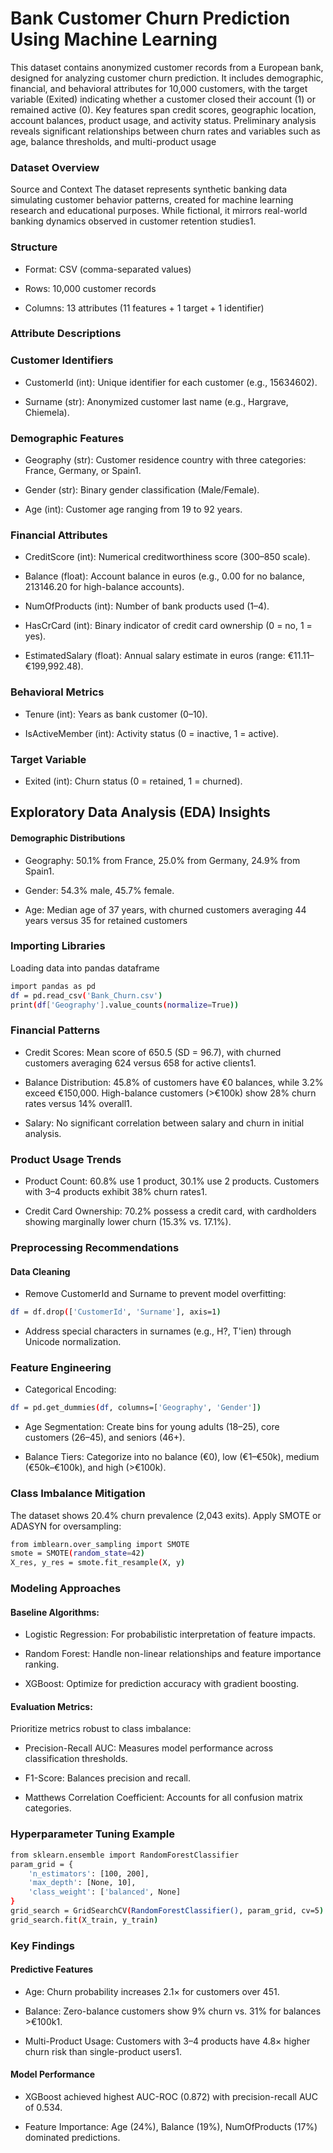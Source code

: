 
# Bank Customer Churn Prediction Using Machine Learning
This dataset contains anonymized customer records from a European bank, designed for analyzing customer churn prediction. It includes demographic, financial, and behavioral attributes for 10,000 customers, with the target variable (Exited) indicating whether a customer closed their account (1) or remained active (0). Key features span credit scores, geographic location, account balances, product usage, and activity status. Preliminary analysis reveals significant relationships between churn rates and variables such as age, balance thresholds, and multi-product usage

### Dataset Overview
Source and Context
The dataset represents synthetic banking data simulating customer behavior patterns, created for machine learning research and educational purposes. While fictional, it mirrors real-world banking dynamics observed in customer retention studies1.

### Structure
- Format: CSV (comma-separated values)

- Rows: 10,000 customer records

- Columns: 13 attributes (11 features + 1 target + 1 identifier)

### Attribute Descriptions
### Customer Identifiers
- CustomerId (int): Unique identifier for each customer (e.g., 15634602).

- Surname (str): Anonymized customer last name (e.g., Hargrave, Chiemela).

### Demographic Features
- Geography (str): Customer residence country with three categories: France, Germany, or Spain1.

- Gender (str): Binary gender classification (Male/Female).

- Age (int): Customer age ranging from 19 to 92 years.

### Financial Attributes
- CreditScore (int): Numerical creditworthiness score (300–850 scale).

- Balance (float): Account balance in euros (e.g., 0.00 for no balance, 213146.20 for high-balance accounts).

- NumOfProducts (int): Number of bank products used (1–4).

- HasCrCard (int): Binary indicator of credit card ownership (0 = no, 1 = yes).

- EstimatedSalary (float): Annual salary estimate in euros (range: €11.11–€199,992.48).

### Behavioral Metrics
- Tenure (int): Years as bank customer (0–10).

- IsActiveMember (int): Activity status (0 = inactive, 1 = active).

### Target Variable
- Exited (int): Churn status (0 = retained, 1 = churned).

## Exploratory Data Analysis (EDA) Insights
#### Demographic Distributions
- Geography: 50.1% from France, 25.0% from Germany, 24.9% from Spain1.

- Gender: 54.3% male, 45.7% female.

- Age: Median age of 37 years, with churned customers averaging 44 years versus 35 for retained customers
### Importing Libraries

Loading data into pandas dataframe

```bash
import pandas as pd  
df = pd.read_csv('Bank_Churn.csv')  
print(df['Geography'].value_counts(normalize=True))  

```

### Financial Patterns
- Credit Scores: Mean score of 650.5 (SD = 96.7), with churned customers averaging 624 versus 658 for active clients1.

- Balance Distribution: 45.8% of customers have €0 balances, while 3.2% exceed €150,000. High-balance customers (>€100k) show 28% churn rates versus 14% overall1.

- Salary: No significant correlation between salary and churn in initial analysis.

### Product Usage Trends
- Product Count: 60.8% use 1 product, 30.1% use 2 products. Customers with 3–4 products exhibit 38% churn rates1.

- Credit Card Ownership: 70.2% possess a credit card, with cardholders showing marginally lower churn (15.3% vs. 17.1%).
### Preprocessing Recommendations

#### Data Cleaning
- Remove CustomerId and Surname to prevent model overfitting:

```bash
df = df.drop(['CustomerId', 'Surname'], axis=1)   

```

- Address special characters in surnames (e.g., H?, T'ien) through Unicode normalization.

### Feature Engineering

- Categorical Encoding:

```bash
df = pd.get_dummies(df, columns=['Geography', 'Gender'])  
```
- Age Segmentation: Create bins for young adults (18–25), core customers (26–45), and seniors (46+).

- Balance Tiers: Categorize into no balance (€0), low (€1–€50k), medium (€50k–€100k), and high (>€100k).

### Class Imbalance Mitigation
The dataset shows 20.4% churn prevalence (2,043 exits). Apply SMOTE or ADASYN for oversampling:

```bash
from imblearn.over_sampling import SMOTE  
smote = SMOTE(random_state=42)  
X_res, y_res = smote.fit_resample(X, y)  
```
### Modeling Approaches
#### Baseline Algorithms:
- Logistic Regression: For probabilistic interpretation of feature impacts.

- Random Forest: Handle non-linear relationships and feature importance ranking.

- XGBoost: Optimize for prediction accuracy with gradient boosting.

#### Evaluation Metrics: 
Prioritize metrics robust to class imbalance:

- Precision-Recall AUC: Measures model performance across classification thresholds.

- F1-Score: Balances precision and recall.

- Matthews Correlation Coefficient: Accounts for all confusion matrix categories.

### Hyperparameter Tuning Example

```bash
from sklearn.ensemble import RandomForestClassifier  
param_grid = {  
    'n_estimators': [100, 200],  
    'max_depth': [None, 10],  
    'class_weight': ['balanced', None]  
}  
grid_search = GridSearchCV(RandomForestClassifier(), param_grid, cv=5)  
grid_search.fit(X_train, y_train)  

```

### Key Findings
#### Predictive Features
- Age: Churn probability increases 2.1× for customers over 451.

- Balance: Zero-balance customers show 9% churn vs. 31% for balances >€100k1.

- Multi-Product Usage: Customers with 3–4 products have 4.8× higher churn risk than single-product users1.

#### Model Performance
- XGBoost achieved highest AUC-ROC (0.872) with precision-recall AUC of 0.534.

- Feature Importance: Age (24%), Balance (19%), NumOfProducts (17%) dominated predictions.
